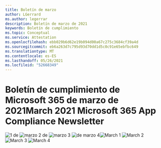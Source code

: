 ```yaml
---
title: Boletín de marzo
author: LGerrard
ms.author: legerrar
description: Boletín de marzo de 2021
keywords: Boletín de cumplimiento
ms.topic: Conceptual
ms.service: Attestation
ms.openlocfilehash: ebb029b6d62e19b094d00a67c275c3684cf39a4d
ms.sourcegitcommit: eb6a263d7c795d93d70dd1d5c0c91e65ebfbc649
ms.translationtype: MT
ms.contentlocale: es-ES
ms.lasthandoff: 05/26/2021
ms.locfileid: "52668349"
---
```

# <a name="march-2021-microsoft-365-app-compliance-newsletter"></a><span data-ttu-id="49f33-104">Boletín de cumplimiento de Microsoft 365 de marzo de 2021</span><span class="sxs-lookup"><span data-stu-id="49f33-104">March 2021 Microsoft 365 App Compliance Newsletter</span></span>

<span data-ttu-id="49f33-105">![1 de ](https://github.com/MicrosoftDocs/OfficeDocs-AppCompliance-pr/blob/master/Apps/media/March1.PNG)
 ![ marzo 2 de ](https://github.com/MicrosoftDocs/OfficeDocs-AppCompliance-pr/blob/master/Apps/media/March2.PNG)
 ![ marzo 3 ](https://github.com/MicrosoftDocs/OfficeDocs-AppCompliance-pr/blob/master/Apps/media/March3.PNG)
 ![ de marzo 4](https://github.com/MicrosoftDocs/OfficeDocs-AppCompliance-pr/blob/master/Apps/media/March4.PNG)</span><span class="sxs-lookup"><span data-stu-id="49f33-105">![March 1](https://github.com/MicrosoftDocs/OfficeDocs-AppCompliance-pr/blob/master/Apps/media/March1.PNG)
![March 2](https://github.com/MicrosoftDocs/OfficeDocs-AppCompliance-pr/blob/master/Apps/media/March2.PNG)
![March 3](https://github.com/MicrosoftDocs/OfficeDocs-AppCompliance-pr/blob/master/Apps/media/March3.PNG)
![March 4](https://github.com/MicrosoftDocs/OfficeDocs-AppCompliance-pr/blob/master/Apps/media/March4.PNG)</span></span>
